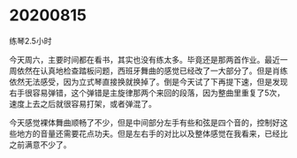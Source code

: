 # 20200815

练琴2.5小时

今天周六，主要时间都在看书，其实也没有练太多。毕竟还是那两首作业。最近一周依然在认真地检查踏板问题，西班牙舞曲的感觉已经改了一大部分了。但是肖练依然无法感受，因为立式琴直接换就换掉了。倒是今天试了下再提下速，但是发现右手很容易弹错，这个弹错是主旋律那两个来回的段落，因为整曲里重复了5次，速度上去之后就很容易打架，或者弹混了。

今天感觉裸体舞曲顺畅了不少，但是中间部分左手有些和弦是四个音的，控制好这些地方的音量还需要花点功夫。但是左右手的对比以及整体感觉在我看来，已经比之前满意不少了。
